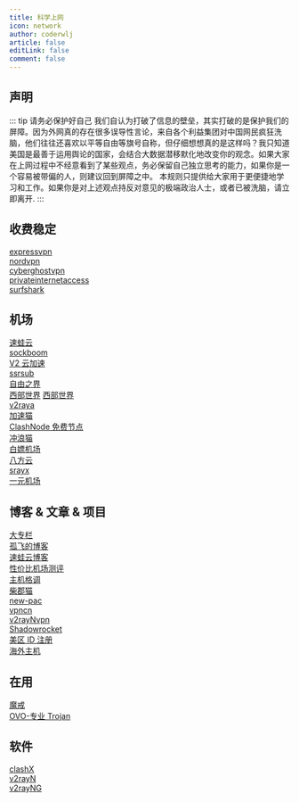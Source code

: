 ```yaml
---
title: 科学上网
icon: network
author: coderwlj
article: false
editLink: false
comment: false
---
```


## 声明

::: tip
请务必保护好自己 我们自认为打破了信息的壁垒，其实打破的是保护我们的屏障。因为外网真的存在很多误导性言论，来自各个利益集团对中国网民疯狂洗脑，他们往往还喜欢以平等自由等旗号自称，但仔细想想真的是这样吗？我只知道美国是最善于运用舆论的国家，会结合大数据潜移默化地改变你的观念。如果大家在上网过程中不经意看到了某些观点，务必保留自己独立思考的能力，如果你是一个容易被带偏的人，则建议回到屏障之中。
本规则只提供给大家用于更便捷地学习和工作。如果你是对上述观点持反对意见的极端政治人士，或者已被洗脑，请立即离开.
:::

## 收费稳定

[expressvpn](https://www.expressvpn.com/go/home-20)
<br>
[nordvpn](https://nordvpn.com/)
<br>
[cyberghostvpn](https://www.cyberghostvpn.com/)
<br>
[privateinternetaccess](https://www.privateinternetaccess.com/)
<br>
[surfshark](https://surfshark.com/)

## 机场

[速蛙云](https://m.ok7.icu/m/shop)
<br>
[sockboom](https://sockboom.ac/)
<br>
[V2 云加速](https://v2board.cc/#/login)
<br>
[ssrsub](https://sub.ssrsub.com/#/login)
<br>
[自由之界](https://free.moorzon.com/home/index)
<br>
[西部世界](https://sjssr.fun/)
[西部世界](https://xbww9056.xyz/portal/order/node)
<br>
[v2raya](https://www.v2raya.eu.org/#/login)
<br>
[加速猫](https://jsmvpn.com/)
<br>
[ClashNode 免费节点](https://clashnode.com/)
<br>
[冲浪猫](https://msclm.net/)
<br>
[白嫖机场](http://a100.sbs/#/dashboard)
<br>
[八方云](https://user.bafang.vip/#/register?code=SeBjD2rn)
<br>
[srayx](https://sub.srayx.com/#/register?code=Ly4kohLa)
<br>
[一元机场](https://xn--4gq62f52gdss.com/#/register?code=KvZOyfYQ)

## 博客 & 文章 & 项目

[大专栏](https://www.dazhuanlan.com/)
<br>
[孤飞的博客](https://blog.onefly.top/)
<br>
[速蛙云博客](https://suwav2ray.com/super_tools/)
<br>
[性价比机场测评](https://duangks.com/archives/9/)
<br>
[主机格调](https://zhuji.gd/)
<br>
[柴郡猫](https://www.cheshirex.com/)
<br>
[new-pac](https://github.com/Alvin9999/new-pac)
<br>
[vpncn](https://github.com/vpncn/vpncn.github.io)
<br>
[v2rayNvpn](https://github.com/githubvpn007/v2rayNvpn)
<br>
[Shadowrocket](https://github.com/h2y/Shadowrocket-ADBlock-Rules)
<br>
[美区 ID 注册](https://wwsj9688.xyz/pagesv2/blog/appleid.html)
<br>
[海外主机](https://www.veidc.com/hosting)

## 在用

[魔戒](https://mojie.buzz/#/dashboard)
<br>
[OVO-专业 Trojan](https://ovocloud.cc/)

## 软件

[clashX](https://github.com/yichengchen/clashX)
<br>
[v2rayN](https://github.com/2dust/v2rayN)
<br>
[v2rayNG](https://github.com/2dust/v2rayNG)
